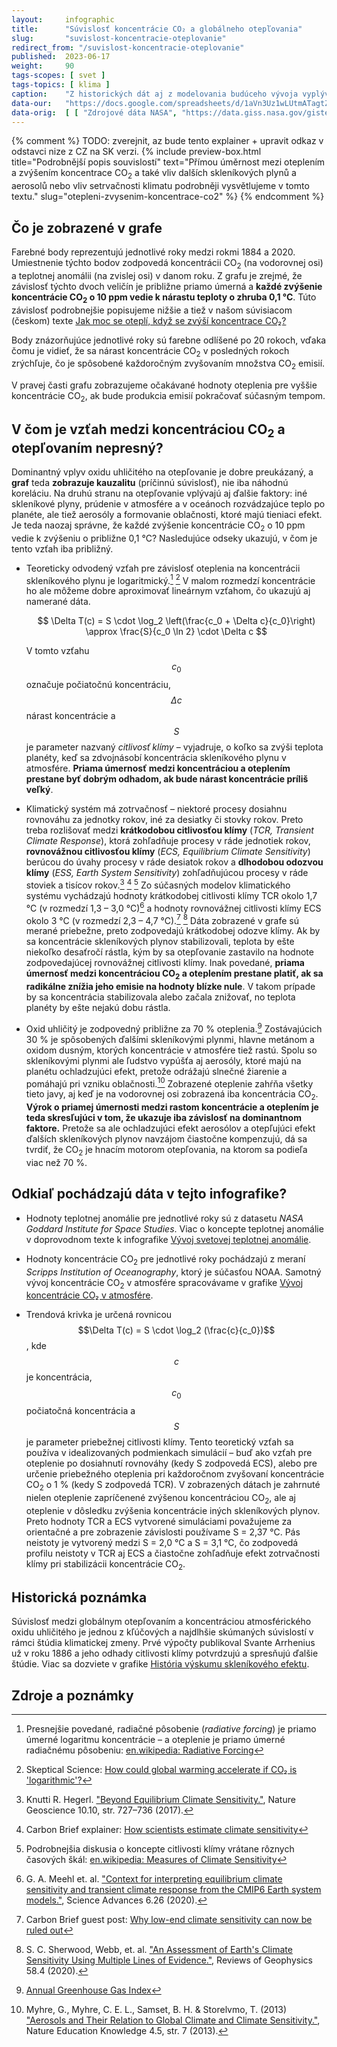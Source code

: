 ```yaml
---
layout:     infographic
title:      "Súvislosť koncentrácie CO₂ a globálneho otepľovania"
slug:       "suvislost-koncentracie-oteplovanie"
redirect_from: "/suvislost-koncentracie-oteplovanie"
published:  2023-06-17
weight:     90
tags-scopes: [ svet ]
tags-topics: [ klima ]
caption:    "Z historických dát aj z modelovania budúceho vývoja vyplýva, že otepľovanie planéty je (približne) priamo úmerné nárastu koncentrácie CO<sub>2</sub> v atmosfére. Presnejšie povedané: každé zvýšenie koncentrácie CO<sub>2</sub> o 10 ppm (parts per million) vedie k zvýšeniu teploty o zhruba 0,1 °C."
data-our:   "https://docs.google.com/spreadsheets/d/1aVn3Uz1wLUtmATagtZHEpeayiee6uy_BRAivZPwfb2s/edit?usp=sharing"
data-orig:  [ [ "Zdrojové dáta NASA", "https://data.giss.nasa.gov/gistemp/" ], [ "Keelingova krivka", "https://scripps.ucsd.edu/programs/keelingcurve/" ] ]
---
```

{% comment %} TODO: zverejnit, az bude tento explainer + upravit odkaz v odstavci nize z CZ na SK verzi.
{% include preview-box.html
    title="Podrobnější popis souvislostí"
    text="Přímou úměrnost mezi oteplením a zvýšením koncentrace CO<sub>2</sub> a také vliv dalších skleníkových plynů a aerosolů nebo vliv setrvačnosti klimatu podrobněji vysvětlujeme v tomto textu."
    slug="otepleni-zvysenim-koncentrace-co2"
%}
{% endcomment %}
## Čo je zobrazené v grafe

Farebné body reprezentujú jednotlivé roky medzi rokmi 1884 a 2020. Umiestnenie týchto bodov zodpovedá koncentrácii CO<sub>2</sub> (na vodorovnej osi) a teplotnej anomálii (na zvislej osi) v danom roku. Z grafu je zrejmé, že závislosť týchto dvoch veličín je približne priamo úmerná a **každé zvýšenie koncentrácie CO<sub>2</sub> o 10 ppm vedie k nárastu teploty o zhruba 0,1 °C**. Túto závislosť podrobnejšie popisujeme nižšie a tiež v našom súvisiacom (českom) texte [Jak moc se oteplí, když se zvýší koncentrace CO₂?](https://faktaoklimatu.cz/explainery/otepleni-zvysenim-koncentrace-co2)

Body znázorňujúce jednotlivé roky sú farebne odlíšené po 20 rokoch, vďaka čomu je vidieť, že sa nárast koncentrácie CO<sub>2</sub> v posledných rokoch zrýchľuje, čo je spôsobené každoročným zvyšovaním množstva CO<sub>2</sub> emisií.

V pravej časti grafu zobrazujeme očakávané hodnoty oteplenia pre vyššie koncentrácie CO<sub>2</sub>, ak bude produkcia emisií pokračovať súčasným tempom.

## V čom je vzťah medzi koncentráciou CO<sub>2</sub> a otepľovaním nepresný?

Dominantný vplyv oxidu uhličitého na otepľovanie je dobre preukázaný, a **graf** teda **zobrazuje kauzalitu** (príčinnú súvislosť), nie iba náhodnú koreláciu. Na druhú stranu na otepľovanie vplývajú aj ďalšie faktory: iné <glossary id="antropogennesklenikoveplyny">skleníkové plyny</glossary>, prúdenie v atmosfére a v oceánoch rozvádzajúce teplo po planéte, ale tiež aerosóly a formovanie oblačnosti, ktoré majú tieniaci efekt. Je teda naozaj správne, že každé zvýšenie koncentrácie CO<sub>2</sub> o 10 ppm vedie k zvýšeniu o približne 0,1 °C? Nasledujúce odseky ukazujú, v čom je tento vzťah iba približný.

* Teoreticky odvodený vzťah pre závislosť oteplenia na koncentrácii skleníkového plynu je logaritmický.[^1] [^11] V malom rozmedzí koncentrácie ho ale môžeme dobre aproximovať lineárnym vzťahom, čo ukazujú aj namerané dáta.

    $$
    \Delta T(c) = S \cdot \log_2 \left(\frac{c_0 + \Delta c}{c_0}\right) \approx \frac{S}{c_0 \ln 2} \cdot \Delta c
    $$

    V tomto vzťahu $$c_0$$ označuje počiatočnú koncentráciu, $$\Delta c$$ nárast koncentrácie a $$S$$ je parameter nazvaný *<glossary id="citlivost">citlivosť klímy</glossary>* – vyjadruje, o koľko sa zvýši teplota planéty, keď sa zdvojnásobí koncentrácia skleníkového plynu v atmosfére. **Priama úmernosť medzi koncentráciou a oteplením prestane byť dobrým odhadom, ak bude nárast koncentrácie príliš veľký**.

* Klimatický systém má zotrvačnosť – niektoré procesy dosiahnu rovnováhu za jednotky rokov, iné za desiatky či stovky rokov. Preto treba rozlišovať medzi **krátkodobou citlivosťou klímy** (*TCR, Transient Climate Response*), ktorá zohľadňuje procesy v ráde jednotiek rokov, **rovnovážnou citlivosťou klímy** (*ECS, Equilibrium Climate Sensitivity*) berúcou do úvahy procesy v ráde desiatok rokov a **dlhodobou odozvou klímy** (*ESS, Earth System Sensitivity*) zohľadňujúcou procesy v ráde stoviek a tisícov rokov.[^8] [^9] [^2] Zo súčasných modelov klimatického systému vychádzajú hodnoty krátkodobej citlivosti klímy TCR okolo 1,7 °C (v rozmedzí 1,3 – 3,0 °C)[^3] a hodnoty rovnovážnej citlivosti klímy ECS okolo 3 °C (v rozmedzí 2,3 – 4,7 °C).[^10] [^4] Dáta zobrazené v grafe sú merané priebežne, preto zodpovedajú krátkodobej odozve klímy. Ak by sa koncentrácie skleníkových plynov stabilizovali, teplota by ešte niekoľko desaťročí rástla, kým by sa otepľovanie zastavilo na hodnote zodpovedajúcej rovnovážnej citlivosti klímy. Inak povedané, **priama úmernosť medzi koncentráciou CO<sub>2</sub> a oteplením prestane platiť, ak sa radikálne znížia jeho emisie na hodnoty blízke nule**. V takom prípade by sa koncentrácia stabilizovala alebo začala znižovať, no teplota planéty by ešte nejakú dobu rástla.

* Oxid uhličitý je zodpovedný približne za 70 % oteplenia.[^6] Zostávajúcich 30 % je spôsobených ďalšími <glossary id="antropogennesklenikoveplyny">skleníkovými plynmi</glossary>, hlavne metánom a oxidom dusným, ktorých koncentrácie v atmosfére tiež rastú. Spolu so skleníkovými plynmi ale ľudstvo vypúšťa aj aerosóly, ktoré majú na planétu ochladzujúci efekt, pretože odrážajú slnečné žiarenie a pomáhajú pri vzniku oblačnosti.[^7] Zobrazené oteplenie zahŕňa všetky tieto javy, aj keď je na vodorovnej osi zobrazená iba koncentrácia CO<sub>2</sub>. **Výrok o priamej úmernosti medzi rastom koncentrácie a oteplením je teda skresľujúci v tom, že ukazuje iba závislosť na dominantnom faktore.** Pretože sa ale ochladzujúci efekt aerosólov a otepľujúci efekt ďalších skleníkových plynov navzájom čiastočne kompenzujú, dá sa tvrdiť, že CO<sub>2</sub> je hnacím motorom otepľovania, na ktorom sa podieľa viac než 70 %.

## Odkiaľ pochádzajú dáta v tejto infografike?

* Hodnoty teplotnej anomálie pre jednotlivé roky sú z datasetu *NASA Goddard Institute for Space Studies*. Viac o koncepte teplotnej anomálie v doprovodnom texte k infografike [Vývoj svetovej teplotnej anomálie](/infografiky/teplotna-anomalia).

* Hodnoty koncentrácie CO<sub>2</sub> pre jednotlivé roky pochádzajú z meraní *Scripps Institution of Oceanography*, ktorý je súčasťou <glossary id="noaa">NOAA</glossary>. Samotný vývoj koncentrácie CO<sub>2</sub> v atmosfére spracovávame v grafike [Vývoj koncentrácie CO₂ v atmosfére](/infografiky/koncentracia-co2).

* Trendová krivka je určená rovnicou $$\Delta T(c) = S \cdot \log_2 (\frac{c}{c_0})$$, kde $$c$$ je koncentrácia, $$c_0$$ počiatočná koncentrácia a $$S$$ je parameter priebežnej citlivosti klímy. Tento teoretický vzťah sa používa v idealizovaných podmienkach simulácií – buď ako vzťah pre oteplenie po dosiahnutí rovnováhy (kedy S zodpovedá ECS), alebo pre určenie priebežného oteplenia pri každoročnom zvyšovaní koncentrácie CO<sub>2</sub> o 1 % (kedy S zodpovedá TCR). V zobrazených dátach je zahrnuté nielen oteplenie zapríčenené zvýšenou koncentráciou CO<sub>2</sub>, ale aj oteplenie v dôsledku zvýšenia koncentrácie iných  skleníkových plynov. Preto hodnoty TCR a ECS vytvorené simuláciami považujeme za orientačné a pre zobrazenie závislosti používame S = 2,37 °C. Pás neistoty je vytvorený medzi S = 2,0 °C a S = 3,1 °C, čo zodpovedá profilu neistoty v TCR aj ECS a čiastočne zohľadňuje efekt zotrvačnosti klímy pri stabilizácii koncentrácie CO<sub>2</sub>.

## Historická poznámka

Súvislosť medzi globálnym otepľovaním a koncentráciou atmosférického oxidu uhličitého je jednou z kľúčových a najdlhšie skúmaných súvislostí v rámci štúdia klimatickej zmeny. Prvé výpočty publikoval Svante Arrhenius už v roku 1886 a jeho odhady citlivosti klímy potvrdzujú a spresňujú ďalšie štúdie. Viac sa dozviete v grafike [História výskumu skleníkového efektu](/infografiky/historia-sklenikoveho-efektu).

## Zdroje a poznámky

[^1]: Presnejšie povedané, radiačné pôsobenie (*radiative forcing*) je priamo úmerné logaritmu koncentrácie – a oteplenie je priamo úmerné radiačnému pôsobeniu: [en.wikipedia: Radiative Forcing](https://en.wikipedia.org/wiki/Radiative_forcing)
[^2]: Podrobnejšia diskusia o koncepte citlivosti klímy vrátane rôznych časových škál: [en.wikipedia: Measures of Climate Sensitivity](https://en.wikipedia.org/wiki/Climate_sensitivity#Measures_of_climate_sensitivity)
[^3]: G. A. Meehl et. al. ["Context for interpreting equilibrium climate sensitivity and transient climate response from the CMIP6 Earth system models."](https://advances.sciencemag.org/content/6/26/eaba1981), Science Advances 6.26 (2020).
[^4]: S. C. Sherwood, Webb, et. al. ["An Assessment of Earth's Climate Sensitivity Using Multiple Lines of Evidence."](https://agupubs.onlinelibrary.wiley.com/doi/10.1029/2019RG000678), Reviews of Geophysics 58.4 (2020).
[^5]: Matthews, H. D., Tokarska, K. B., Nicholls, Z. R. J. et al. ["Opportunities and challenges in using remaining carbon budgets to guide climate policy."](https://doi.org/10.1038/s41561-020-00663-3), Nature Geoscience 13.12, str. 769–779 (2020).
[^6]: [Annual Greenhouse Gas Index](https://www.globalchange.gov/browse/indicators/annual-greenhouse-gas-index)
[^7]: Myhre, G., Myhre, C. E. L., Samset, B. H. & Storelvmo, T. (2013) ["Aerosols and Their Relation to Global Climate and Climate Sensitivity."](https://www.nature.com/scitable/knowledge/library/aerosols-and-their-relation-to-global-climate-102215345/), Nature Education Knowledge 4.5, str. 7 (2013).
[^8]: Knutti R. Hegerl. ["Beyond Equilibrium Climate Sensitivity."](https://www.nature.com/articles/ngeo3017), Nature Geoscience 10.10, str. 727–736 (2017).
[^9]: Carbon Brief explainer: [How scientists estimate climate sensitivity](https://www.carbonbrief.org/explainer-how-scientists-estimate-climate-sensitivity)
[^10]: Carbon Brief guest post: [Why low-end climate sensitivity can now be ruled out](https://www.carbonbrief.org/guest-post-why-low-end-climate-sensitivity-can-now-be-ruled-out)
[^11]: Skeptical Science: [How could global warming accelerate if CO₂ is 'logarithmic'?](https://skepticalscience.com/why-global-warming-can-accelerate.html)
